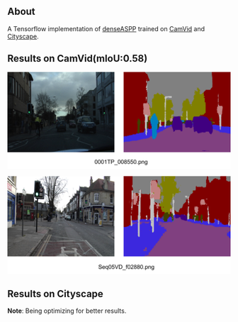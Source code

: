 ## About
A Tensorflow implementation of [denseASPP](http://openaccess.thecvf.com/content_cvpr_2018/papers/Yang_DenseASPP_for_Semantic_CVPR_2018_paper.pdf) trained on [CamVid](http://mi.eng.cam.ac.uk/research/projects/VideoRec/CamVid/) and [Cityscape](https://www.cityscapes-dataset.com/).

## Results on CamVid(mIoU:0.58)

![](./train_on_camvid/testresults/test_1.png)

![](./train_on_camvid/testresults/test_2.png)



## Results on Cityscape

**Note**: Being optimizing for better results.